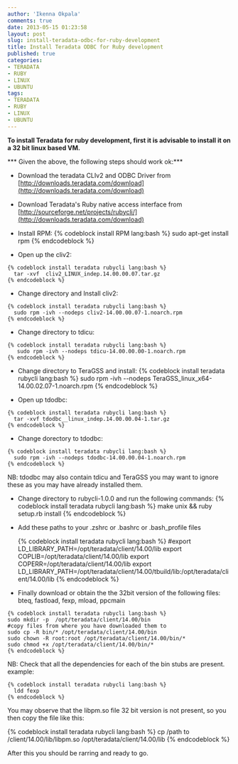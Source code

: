 ```yaml
---
author: 'Ikenna Okpala'
comments: true
date: 2013-05-15 01:23:58
layout: post
slug: install-teradata-odbc-for-ruby-development
title: Install Teradata ODBC for Ruby development
published: true
categories:
- TERADATA
- RUBY
- LINUX
- UBUNTU
tags:
- TERADATA
- RUBY
- LINUX
- UBUNTU
---
```


**To install Teradata for ruby development, first it is advisable to install it on a 32 bit linux based VM.**

  *** Given the above, the following steps should work ok:***

  - Download the teradata CLIv2 and ODBC Driver from [http://downloads.teradata.com/download](http://downloads.teradata.com/download)

  -  Download Teradata's Ruby native access interface from [http://sourceforge.net/projects/rubycli/](http://downloads.teradata.com/download)

<!--more-->

  - Install RPM:
    {% codeblock install RPM lang:bash %}
      sudo apt-get install rpm
    {% endcodeblock %}

   - Open up the cliv2:

    {% codeblock install teradata rubycli lang:bash %}
      tar -xvf  cliv2_LINUX_indep.14.00.00.07.tar.gz
    {% endcodeblock %}

   - Change directory  and Install cliv2:

    {% codeblock install teradata rubycli lang:bash %}
      sudo rpm -ivh --nodeps cliv2-14.00.00.07-1.noarch.rpm
    {% endcodeblock %}

   - Change directory to tdicu:

    {% codeblock install teradata rubycli lang:bash %}
       sudo rpm -ivh --nodeps tdicu-14.00.00.00-1.noarch.rpm
    {% endcodeblock %}

   - Change directory to TeraGSS and install:
    {% codeblock install teradata rubycli lang:bash %}
      sudo rpm -ivh --nodeps TeraGSS_linux_x64-14.00.02.07-1.noarch.rpm
    {% endcodeblock %}

   - Open up tdodbc:

    {% codeblock install teradata rubycli lang:bash %}
      tar -xvf tdodbc__linux_indep.14.00.00.04-1.tar.gz
    {% endcodeblock %}

   - Change dorectory to tdodbc:

    {% codeblock install teradata rubycli lang:bash %}
      sudo rpm -ivh --nodeps tdodbc-14.00.00.04-1.noarch.rpm
    {% endcodeblock %}

NB: tdodbc may also contain tdicu and TeraGSS you may want to ignore these as you may have already installed them.

  - Change directory to rubycli-1.0.0 and run the following commands:
    {% codeblock install teradata rubycli lang:bash %}
      make unix && ruby setup.rb install
    {% endcodeblock %}

  - Add these paths to your .zshrc or .bashrc or .bash_profile files

    {% codeblock install teradata rubycli lang:bash %}
    #export LD_LIBRARY_PATH=/opt/teradata/client/14.00/lib
    export COPLIB=/opt/teradata/client/14.00/lib
    export COPERR=/opt/teradata/client/14.00/lib
    export LD_LIBRARY_PATH=/opt/teradata/client/14.00/tbuild/lib:/opt/teradata/client/14.00/lib
    {% endcodeblock %}

   - Finally download or obtain the the 32bit version of the following files:
    bteq, fastload, fexp, mload, ppcmain

    {% codeblock install teradata rubycli lang:bash %}
    sudo mkdir -p  /opt/teradata/client/14.00/bin
    #copy files from where you have downloaded them to
    sudo cp -R bin/* /opt/teradata/client/14.00/bin
    sudo chown -R root:root /opt/teradata/client/14.00/bin/*
    sudo chmod +x /opt/teradata/client/14.00/bin/*
    {% endcodeblock %}

NB: Check that all the dependencies for each of the bin stubs are present.
example:

    {% codeblock install teradata rubycli lang:bash %}
      ldd fexp
    {% endcodeblock %}

You may observe that the libpm.so file 32 bit version is not present, so you then copy the file like this:

  {% codeblock install teradata rubycli lang:bash %}
  cp /path to /client/14.00/lib/libpm.so /opt/teradata/client/14.00/lib
  {% endcodeblock %}

After this you should be rarring and ready to go.